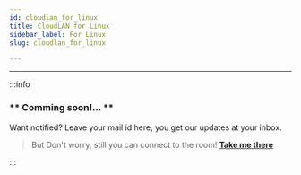 ```yaml
---
id: cloudlan_for_linux
title: CloudLAN for Linux
sidebar_label: For Linux
slug: cloudlan_for_linux

---
```


---

:::info   
### ** Comming soon!... **
Want notified? Leave your mail id here, you get our updates at your inbox.

> But Don't worry, still you can connect to the room!  [ **Take me there**](../installation_guide/using_openvpn_clients/openvpn_clients.md)

:::

